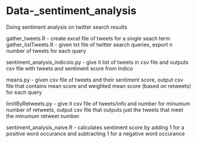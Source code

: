 # Data-_sentiment_analysis

Doing sentiment analysis on twitter search results 

gather_tweets.R  - create excel file of tweets for a single seach term
gather_listTweets.R - given txt file of twitter search queries, export n number of tweets for each query 

sentiment_analysis_indicoio.py - give it list of tweets in csv file and outputs csv file with tweets and sentiment score from Indico

means.py - given csv file of tweets and their sentiment score, output csv file that contains mean score and weighted mean score (based on retweets) for each query

limitByRetweets.py - give it csv file of tweets/info and number for minumum number of retweets, output csv file that outputs just the tweets that meet the minumum retweet number. 

sentiment_analysis_naive.R - calculates sentiment score by adding 1 for a positive word occurance and subtracting 1 for a negative word occurance 

